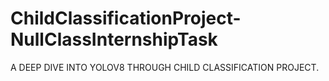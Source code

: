 # ChildClassificationProject-NullClassInternshipTask
 A DEEP DIVE INTO YOLOV8 THROUGH CHILD CLASSIFICATION PROJECT.
